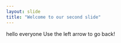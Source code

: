 ```yaml
---
layout: slide
title: "Welcome to our second slide"
---
```

 hello everyone
Use the left arrow to go back!
